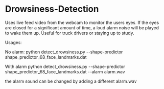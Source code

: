 # Drowsiness-Detection
Uses live feed video from the webcam to monitor the users eyes. If the eyes are closed for a significant amount of time, a loud alarm noise will be played to wake them up. Useful for truck drivers or staying up to study. 

Usages:

No alarm:
python detect_drowsiness.py --shape-predictor shape_predictor_68_face_landmarks.dat

With alarm
python detect_drowsiness.py --shape-predictor shape_predictor_68_face_landmarks.dat --alarm alarm.wav


the alarm sound can be changed by adding a different alarm.wav
